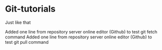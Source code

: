 # Git-tutorials
Just like that

Added one line from repository server online editor (Github) to test git fetch command
Added one line from repository server online editor (Github) to test git pull command

